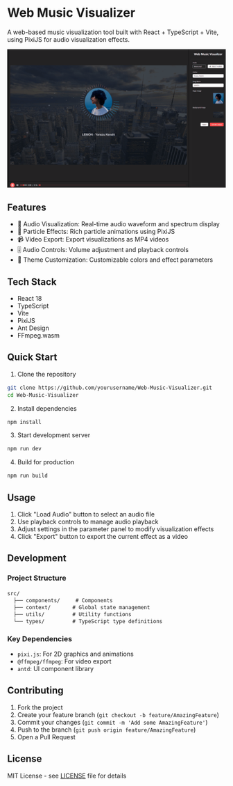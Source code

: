 # Web Music Visualizer

A web-based music visualization tool built with React + TypeScript + Vite, using PixiJS for audio visualization effects.

![Preview](preview.gif)
## Features

- 🎵 Audio Visualization: Real-time audio waveform and spectrum display
- 🎨 Particle Effects: Rich particle animations using PixiJS
- 📹 Video Export: Export visualizations as MP4 videos
- 🎚️ Audio Controls: Volume adjustment and playback controls
- 🎨 Theme Customization: Customizable colors and effect parameters

## Tech Stack

- React 18
- TypeScript
- Vite
- PixiJS
- Ant Design
- FFmpeg.wasm

## Quick Start

1. Clone the repository
```bash
git clone https://github.com/yourusername/Web-Music-Visualizer.git
cd Web-Music-Visualizer
```

2. Install dependencies
```bash
npm install
```

3. Start development server
```bash
npm run dev
```

4. Build for production
```bash
npm run build
```

## Usage

1. Click "Load Audio" button to select an audio file
2. Use playback controls to manage audio playback
3. Adjust settings in the parameter panel to modify visualization effects
4. Click "Export" button to export the current effect as a video

## Development

### Project Structure

```
src/
  ├── components/     # Components
  ├── context/       # Global state management
  ├── utils/         # Utility functions
  └── types/         # TypeScript type definitions
```

### Key Dependencies
- `pixi.js`: For 2D graphics and animations
- `@ffmpeg/ffmpeg`: For video export
- `antd`: UI component library

## Contributing

1. Fork the project
2. Create your feature branch (`git checkout -b feature/AmazingFeature`)
3. Commit your changes (`git commit -m 'Add some AmazingFeature'`)
4. Push to the branch (`git push origin feature/AmazingFeature`)
5. Open a Pull Request

## License

MIT License - see [LICENSE](LICENSE) file for details
